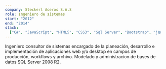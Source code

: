 ```yaml
---
company: Steckerl Aceros S.A.S
role: Ingeniero de sistemas
start: "2012"
end: "2014"
stack:
  ["C#", "JavaScript", "HTML5", "CSS3", "Sql Server", "Bootstrap", "jQuery"]
---
```


<p>
    Ingeniero consultor de sistemas encargado de la planeación, desarrollo e implementación de aplicaciones web y/o desktop en campos de producción, workflows y archivo. Modelado y administracion de bases de datos SQL Server 2008 R2.
</p>
</br>
